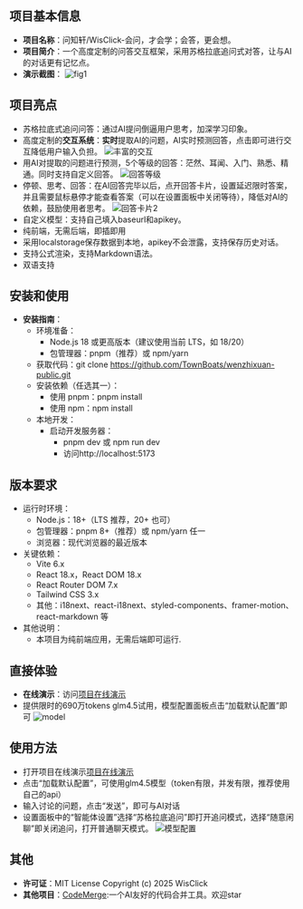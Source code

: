 ## 项目基本信息
- **项目名称**：问知轩/WisClick-会问，才会学；会答，更会想。
- **项目简介**：一个高度定制的问答交互框架，采用苏格拉底追问式对答，让与AI的对话更有记忆点。
- **演示截图**：
![fig1](./imgs/fig1.png)
## 项目亮点
- 苏格拉底式追问问答：通过AI提问倒逼用户思考，加深学习印象。
- 高度定制的**交互系统**：**实时**提取AI的问题，AI实时预测回答，点击即可进行交互降低用户输入负担。
![丰富的交互](./imgs/drag.gif)
- 用AI对提取的问题进行预测，5个等级的回答：茫然、耳闻、入门、熟悉、精通。同时支持自定义回答。
  ![回答等级](./imgs/AnswerCard.png)
- 停顿、思考、回答：在AI回答完毕以后，点开回答卡片，设置延迟限时答案，并且需要鼠标悬停才能查看答案（可以在设置面板中关闭等待），降低对AI的依赖，鼓励使用者思考。
  ![回答卡片2](./imgs/AnswerCard2.png)
- 自定义模型：支持自己填入baseurl和apikey。
- 纯前端，无需后端，即插即用
- 采用localstorage保存数据到本地，apikey不会泄露，支持保存历史对话。
- 支持公式渲染，支持Markdown语法。
- 双语支持

## 安装和使用
- **安装指南**：
  - 环境准备：
    - Node.js 18 或更高版本（建议使用当前 LTS，如 18/20）
    - 包管理器：pnpm（推荐）或 npm/yarn
  - 获取代码：git clone https://github.com/TownBoats/wenzhixuan-public.git
  - 安装依赖（任选其一）：
    - 使用 pnpm：pnpm install
    - 使用 npm：npm install
  - 本地开发：
    - 启动开发服务器：
      - pnpm dev 或 npm run dev 
      - 访问http://localhost:5173
 
## 版本要求
- 运行时环境：
  - Node.js：18+（LTS 推荐，20+ 也可）
  - 包管理器：pnpm 8+（推荐）或 npm/yarn 任一
  - 浏览器：现代浏览器的最近版本
- 关键依赖：
  - Vite 6.x
  - React 18.x，React DOM 18.x
  - React Router DOM 7.x
  - Tailwind CSS 3.x
  - 其他：i18next、react-i18next、styled-components、framer-motion、react-markdown 等
- 其他说明：
  - 本项目为纯前端应用，无需后端即可运行.


## 直接体验
- **在线演示**：访问[项目在线演示](https://wenzhixuan.com)
- 提供限时的690万tokens glm4.5试用，模型配置面板点击“加载默认配置”即可
  ![model](./imgs/model.png)

## 使用方法
- 打开项目在线演示[项目在线演示](https://wenzhixuan.com)
- 点击“加载默认配置”，可使用glm4.5模型（token有限，并发有限，推荐使用自己的api）
- 输入讨论的问题，点击“发送”，即可与AI对话
- 设置面板中的“智能体设置”选择“苏格拉底追问”即打开追问模式，选择“随意闲聊”即关闭追问，打开普通聊天模式。
![模型配置](./imgs/agent-settings.png)


## 其他
- **许可证**：MIT License
  Copyright (c) 2025 WisClick
- **其他项目**：[CodeMerge](https://github.com/TownBoats/codeMerge.git):一个AI友好的代码合并工具。欢迎star

